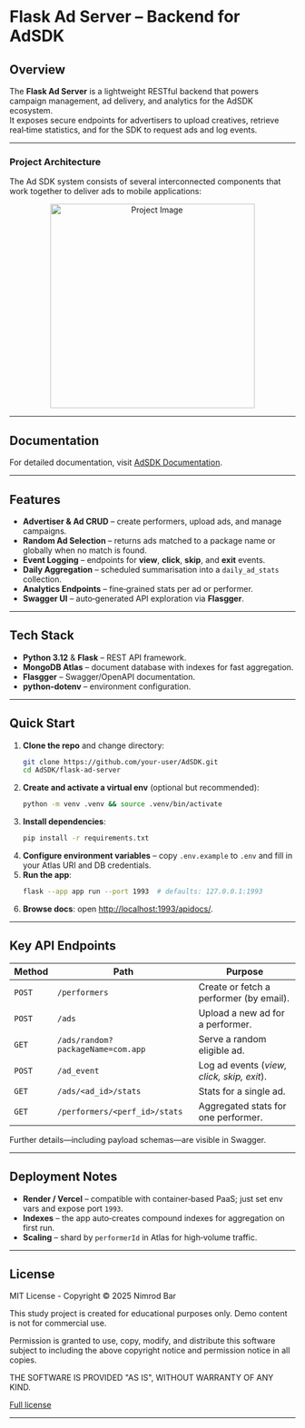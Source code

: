 # Flask Ad Server – Backend for AdSDK

## Overview
The **Flask Ad Server** is a lightweight RESTful backend that powers campaign management, ad delivery, and analytics for the AdSDK ecosystem.  
It exposes secure endpoints for advertisers to upload creatives, retrieve real‑time statistics, and for the SDK to request ads and log events.

---

### Project Architecture

The Ad SDK system consists of several interconnected components that work together to deliver ads to mobile applications:


<div align="center">
    <img src="https://github.com/user-attachments/assets/e4b1569d-e86d-41d7-a824-c2f7c30b42f0" alt="Project Image" width="360"/>
</div>

---

## Documentation

For detailed documentation, visit [AdSDK Documentation](https://nimib2.github.io/Ad-Server/).

---

## Features

- **Advertiser & Ad CRUD** – create performers, upload ads, and manage campaigns.
- **Random Ad Selection** – returns ads matched to a package name or globally when no match is found.
- **Event Logging** – endpoints for **view**, **click**, **skip**, and **exit** events.
- **Daily Aggregation** – scheduled summarisation into a `daily_ad_stats` collection.
- **Analytics Endpoints** – fine‑grained stats per ad or performer.
- **Swagger UI** – auto‑generated API exploration via **Flasgger**.

---

## Tech Stack
- **Python 3.12** & **Flask** – REST API framework.
- **MongoDB Atlas** – document database with indexes for fast aggregation.
- **Flasgger** – Swagger/OpenAPI documentation.
- **python-dotenv** – environment configuration.

---

## Quick Start

1. **Clone the repo** and change directory:
   ```bash
   git clone https://github.com/your-user/AdSDK.git
   cd AdSDK/flask-ad-server
   ```
2. **Create and activate a virtual env** (optional but recommended):
   ```bash
   python -m venv .venv && source .venv/bin/activate
   ```
3. **Install dependencies**:
   ```bash
   pip install -r requirements.txt
   ```
4. **Configure environment variables** – copy `.env.example` to `.env` and fill in your Atlas URI and DB credentials.
5. **Run the app**:
   ```bash
   flask --app app run --port 1993  # defaults: 127.0.0.1:1993
   ```
6. **Browse docs**: open <http://localhost:1993/apidocs/>.

---

## Key API Endpoints
| Method | Path | Purpose |
| ------ | ------------------------------- | --------------------------------------------- |
| `POST` | `/performers` | Create or fetch a performer (by email). |
| `POST` | `/ads` | Upload a new ad for a performer. |
| `GET`  | `/ads/random?packageName=com.app` | Serve a random eligible ad. |
| `POST` | `/ad_event` | Log ad events (*view, click, skip, exit*). |
| `GET`  | `/ads/<ad_id>/stats` | Stats for a single ad. |
| `GET`  | `/performers/<perf_id>/stats` | Aggregated stats for one performer. |

Further details—including payload schemas—are visible in Swagger.

---

## Deployment Notes
- **Render / Vercel** – compatible with container‑based PaaS; just set env vars and expose port `1993`.
- **Indexes** – the app auto‑creates compound indexes for aggregation on first run.
- **Scaling** – shard by `performerId` in Atlas for high‑volume traffic.

---

## License

MIT License - Copyright © 2025 Nimrod Bar

This study project is created for educational purposes only. Demo content is not for commercial use.

Permission is granted to use, copy, modify, and distribute this software subject to including the above copyright notice and permission notice in all copies.

THE SOFTWARE IS PROVIDED "AS IS", WITHOUT WARRANTY OF ANY KIND.

[Full license](https://opensource.org/licenses/MIT)

---
